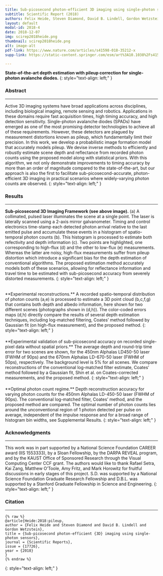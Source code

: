```yaml
---
title: Sub-picosecond photon-efficient 3D imaging using single-photon sensors 
subtitle: Scientific Report (2018) 
authors: Felix Heide, Steven Diamond, David B. Lindell, Gordon Wetzstein
layout: default
modal-id: 2018-4
date: 2018-12-07
img: scirep2018heide.png
thumbnail: scirep2018heide.png
alt: image-alt
pdf-link: https://www.nature.com/articles/s41598-018-35212-x 
supp-link: https://static-content.springer.com/esm/art%3A10.1038%2Fs41598-018-35212-x/MediaObjects/41598_2018_35212_MOESM1_ESM.pdf 

---
```


**State-of-the-art depth estimation with pileup correction for single-photon avalanche diodes.**
{: style="text-align: left;" }

### Abstract
- - -

Active 3D imaging systems have broad applications across disciplines, including biological imaging, remote sensing and robotics. Applications in these domains require fast acquisition times, high timing accuracy, and high detection sensitivity. Single-photon avalanche diodes (SPADs) have emerged as one of the most promising detector technologies to achieve all of these requirements. However, these detectors are plagued by measurement distortions known as pileup, which fundamentally limit their precision. In this work, we develop a probabilistic image formation model that accurately models pileup. We devise inverse methods to efficiently and robustly estimate scene depth and reflectance from recorded photon counts using the proposed model along with statistical priors. With this algorithm, we not only demonstrate improvements to timing accuracy by more than an order of magnitude compared to the state-of-the-art, but our approach is also the first to facilitate sub-picosecond-accurate, photon-efficient 3D imaging in practical scenarios where widely-varying photon counts are observed.
{: style="text-align: left;" }

### Results
- - -
**Sub-picosecond 3D Imaging Framework (see above image).** (a) A collimated, pulsed laser illuminates the scene at a single point. The laser is laterally scanned using a 2-axis mirror galvanometer. Timing and control electronics time-stamp each detected photon arrival relative to the last emitted pulse and accumulate these events in a histogram of spatio-temporal photon counts (b). This histogram is processed to estimate both refectivity and depth information (c). Two points are highlighted, one corresponding to high-flux (d) and the other to low-flux (e) measurements. Whereas the latter are noisy, high-flux measurements suffer from pileup distortion which introduce a significant bias for the depth estimation of conventional algorithms. The proposed estimation method accurately models both of these scenarios, allowing for reflectance information and travel time to be estimated with sub-picosecond accuracy from severely distorted measurements.
{: style="text-align: left;" }

<div class="row">
<div class="col-md-10 col-md-offset-1">
<img src="" data-src="img/publication/scirep2018heide/pileup2.jpg" style="padding: 10px;" class="lazy_load img-responsive" alt="">
</div>
</div>
**Experimental reconstructions.** A recorded spatio-temporal distribution of photon counts (a,e) is processed to estimate a 3D point cloud (b,c,f,g) that contains both depth and albedo information, here shown for two different scenes (photographs shown in (d,h)). The color-coded errors maps (d,h) directly compare the results of several depth estimation techniques, including log-matched filtering, Coates’ method followed by Gaussian fit (on high-flux measurement), and the proposed method.
{: style="text-align: left;" }

<div class="row">
<div class="col-md-10 col-md-offset-1">
<img src="" data-src="img/publication/scirep2018heide/pileup3.jpg" style="padding: 10px;" class="lazy_load img-responsive" alt="">
</div>
</div>
**Experimental validation of sub-picosecond accuracy on recorded single-pixel data without spatial priors.** The average depth and round-trip time error for two scenes are shown, for the 450nm Alphalas LD450-50 laser (FWHM of 90ps) and the 670nm Alphalas LD-670-50 laser (FWHM of 50ps), respectively. The background level is 5% for all scenes. We compare reconstructions of the conventional log-matched filter estimate, Coates’ method followed by a Gaussian fit, Shin et al. on Coates-corrected measurements, and the proposed method.
{: style="text-align: left;" }

<div class="row">
<div class="col-md-10 col-md-offset-1">
<img src="" data-src="img/publication/scirep2018heide/pileup4.jpg" style="padding: 10px;" class="lazy_load img-responsive" alt="">
</div>
</div>
**Optimal photon count regime.** Depth reconstruction accuracy for varying photon counts for the 450nm Alphalas LD-450-50 laser (FWHM of 90ps). The conventional log-matched filter, Coates’ method, and the proposed method are compared. The optimal number of photon counts lies around the unconventional region of 1 photon detected per pulse on average, independent of the impulse response and for a broad range of histogram bin widths, see Supplemental Results.
{: style="text-align: left;" }

### Acknowledgments
- - -
This work was in part supported by a National Science Foundation CAREER award (IIS 1553333), by a Sloan Fellowship, by the DARPA REVEAL program, and by the KAUST Office of Sponsored Research through the Visual Computing Center CCF grant. The authors would like to thank Rafael Setra, Kai Zang, Matthew O’Toole, Amy Fritz, and Mark Horowitz for fruitful discussions in early stages of this project. S.D. was supported by a National Science Foundation Graduate Research Fellowship and D.B.L. was supported by a Stanford Graduate Fellowship in Science and Engineering.
{: style="text-align: left;" }

### Citation
- - -
```
{% raw %}
@article{Heide:2018:pileup,
author = {Felix Heide and Steven Diamond and David B. Lindell and Gordon Wetzstein},
title = {Sub-picosecond photon-efficient {3D} imaging using single-photon sensors},
journal = {Scientific Reports},
issue = {17726},
year = {2018}
}
{% endraw %}
```
{: style="text-align: left;" }


